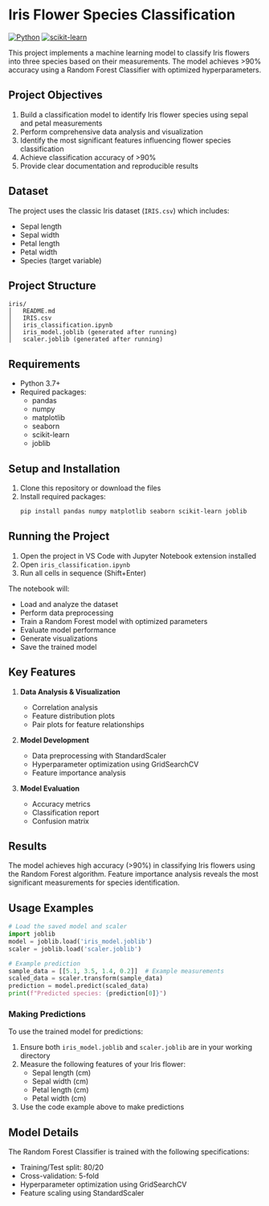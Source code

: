 # Iris Flower Species Classification

[![Python](https://img.shields.io/badge/Python-3.7%2B-blue)](https://www.python.org/)
[![scikit-learn](https://img.shields.io/badge/scikit--learn-Latest-orange)](https://scikit-learn.org/)

This project implements a machine learning model to classify Iris flowers into three species based on their measurements. The model achieves >90% accuracy using a Random Forest Classifier with optimized hyperparameters.

## Project Objectives

1. Build a classification model to identify Iris flower species using sepal and petal measurements
2. Perform comprehensive data analysis and visualization
3. Identify the most significant features influencing flower species classification
4. Achieve classification accuracy of >90%
5. Provide clear documentation and reproducible results

## Dataset

The project uses the classic Iris dataset (`IRIS.csv`) which includes:
- Sepal length
- Sepal width
- Petal length
- Petal width
- Species (target variable)

## Project Structure

```
iris/
│   README.md
│   IRIS.csv
│   iris_classification.ipynb
│   iris_model.joblib (generated after running)
│   scaler.joblib (generated after running)
```

## Requirements

- Python 3.7+
- Required packages:
  - pandas
  - numpy
  - matplotlib
  - seaborn
  - scikit-learn
  - joblib

## Setup and Installation

1. Clone this repository or download the files
2. Install required packages:
   ```powershell
   pip install pandas numpy matplotlib seaborn scikit-learn joblib
   ```

## Running the Project

1. Open the project in VS Code with Jupyter Notebook extension installed
2. Open `iris_classification.ipynb`
3. Run all cells in sequence (Shift+Enter)

The notebook will:
- Load and analyze the dataset
- Perform data preprocessing
- Train a Random Forest model with optimized parameters
- Evaluate model performance
- Generate visualizations
- Save the trained model

## Key Features

1. **Data Analysis & Visualization**
   - Correlation analysis
   - Feature distribution plots
   - Pair plots for feature relationships

2. **Model Development**
   - Data preprocessing with StandardScaler
   - Hyperparameter optimization using GridSearchCV
   - Feature importance analysis

3. **Model Evaluation**
   - Accuracy metrics
   - Classification report
   - Confusion matrix

## Results

The model achieves high accuracy (>90%) in classifying Iris flowers using the Random Forest algorithm. Feature importance analysis reveals the most significant measurements for species identification.

## Usage Examples

```python
# Load the saved model and scaler
import joblib
model = joblib.load('iris_model.joblib')
scaler = joblib.load('scaler.joblib')

# Example prediction
sample_data = [[5.1, 3.5, 1.4, 0.2]]  # Example measurements
scaled_data = scaler.transform(sample_data)
prediction = model.predict(scaled_data)
print(f"Predicted species: {prediction[0]}")
```

### Making Predictions
To use the trained model for predictions:
1. Ensure both `iris_model.joblib` and `scaler.joblib` are in your working directory
2. Measure the following features of your Iris flower:
   - Sepal length (cm)
   - Sepal width (cm)
   - Petal length (cm)
   - Petal width (cm)
3. Use the code example above to make predictions

## Model Details

The Random Forest Classifier is trained with the following specifications:
- Training/Test split: 80/20
- Cross-validation: 5-fold
- Hyperparameter optimization using GridSearchCV
- Feature scaling using StandardScaler
